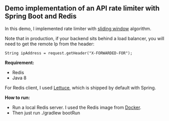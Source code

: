 ## Demo implementation of an API rate limiter with Spring Boot and Redis

In this demo, I implemented rate limiter with [sliding window](https://konghq.com/blog/how-to-design-a-scalable-rate-limiting-algorithm/)
algorithm.

Note that in production, if your backend sits behind a load balancer, you will need to get the remote Ip from the header:

```
String ipAddress = request.getHeader("X-FORWARDED-FOR");
```


**Requirement:**

* Redis
* Java 8

For Redis client, I used [Lettuce](https://github.com/lettuce-io/lettuce-core), which is shipped by default with Spring.


**How to run:**
- Run a local Redis server. I used the Redis image from [Docker](https://hub.docker.com/_/redis).
- Then just run ./gradlew bootRun